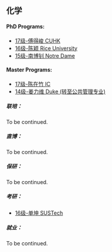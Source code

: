 ## 化学

#### PhD Programs:

- [17级-傅得峻 CUHK]([HK]-17-fudejun)
- [16级-陈颖 Rice University]([US]-16-chenying)
- [15级-南博钊 Notre Dame]([US]-15-nanbozhao)

#### Master Programs:

- [17级-陈在竹 IC]([UK]-17-chenzaizhu)
- [14级-姜力维 Duke (转至公共管理专业)]([US]-15-jiangliwei)

##### 联培：

To be continued.

##### 直博：

To be continued.

##### 保研：

To be continued.

##### 考研：

- [16级-单坤 SUSTech]([CN]-16-ShanKun)

##### 就业：

To be continued.
